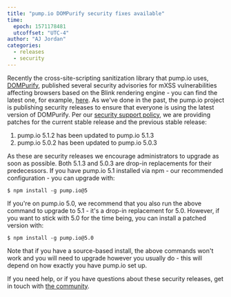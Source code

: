 ```yaml
---
title: "pump.io DOMPurify security fixes available"
time:
  epoch: 1571178481
  utcoffset: "UTC-4"
author: "AJ Jordan"
categories:
  - releases
  - security
---
```


Recently the cross-site-scripting sanitization library that pump.io uses, [DOMPurify][], published several security advisories for mXSS vulnerabilities affecting browsers based on the Blink rendering engine - you can find the latest one, for example, [here][advisory]. As we've done in the past, the pump.io project is publishing security releases to ensure that everyone is using the latest version of DOMPurify. Per our [security support policy][security], we are providing patches for the current stable release and the previous stable release:

1. pump.io 5.1.2 has been updated to pump.io 5.1.3
2. pump.io 5.0.2 has been updated to pump.io 5.0.3

As these are security releases we encourage administrators to upgrade as soon as possible. Both 5.1.3 and 5.0.3 are drop-in replacements for their predecessors. If you have pump.io 5.1 installed via npm - our recommended configuration - you can upgrade with:

    $ npm install -g pump.io@5

If you're on pump.io 5.0, we recommend that you also run the above command to upgrade to 5.1 - it's a drop-in replacement for 5.0. However, if you want to stick with 5.0 for the time being, you can install a patched version with:

    $ npm install -g pump.io@5.0

Note that if you have a source-based install, the above commands won't work and you will need to upgrade however you usually do - this will depend on how exactly you have pump.io set up.

If you need help, or if you have questions about these security releases, get in touch with [the community][].

 [DOMPurify]: https://github.com/cure53/DOMPurify
 [advisory]: https://lists.ruhr-uni-bochum.de/pipermail/dompurify-security/2019-October/000012.html
 [security]: https://github.com/pump-io/pump.io/wiki/Security
 [the community]: https://github.com/pump-io/pump.io/wiki/Community
